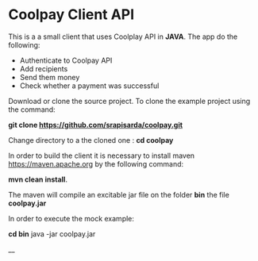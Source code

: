 # Coolpay Client API 

This is a a small client that uses Coolplay API in **JAVA**. 
The app do the following:
 
- Authenticate to Coolpay API
- Add recipients
- Send them money
- Check whether a payment was successful

Download or clone the source project. To clone the example project  using the command: 

**git clone https://github.com/srapisarda/coolpay.git**

Change directory to a the cloned one : **cd coolpay**

In order to build the client  it is necessary to install maven https://maven.apache.org by the following command: 

**mvn clean install**.

The maven will compile an excitable jar file on the folder **bin**  the file **coolpay.jar**



In order to execute the mock example:  

**cd bin** 
java -jar coolpay.jar 

__